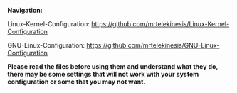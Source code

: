 **Navigation:**

Linux-Kernel-Configuration: https://github.com/mrtelekinesis/Linux-Kernel-Configuration
 
GNU-Linux-Configuration: https://github.com/mrtelekinesis/GNU-Linux-Configuration

**Please read the files before using them and understand what they do, there may be some settings that will not work with your system configuration or some that you may not want.**
